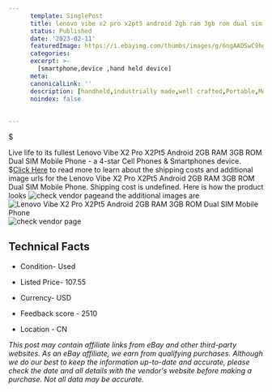 ```yaml
---
      template: SinglePost
      title: lenovo vibe x2 pro x2pt5 android 2gb ram 3gb rom dual sim mobile phone
      status: Published
      date: '2023-02-11'
      featuredImage: https://i.ebayimg.com/thumbs/images/g/6ngAAOSwC9hgrcXE/s-l225.jpg
      categories: 
      excerpt: >-
        [smartphone,device ,hand held device]
      meta:
      canonicalLink: ''
      description: [handheld,industrially made,well crafted,Portable,Mobile,Compact,Convenient,Lightweight,Maneuverable,Man-portable,Miniature,Carriable,Hand-held,Light,Holdable,Transportable,Mobile device,Pocket-sized,On-the-go,Wireless,Cordless,Compact size,Convenient size, smartphone,device ,hand held device]
      noindex: false
      
        
---
```

$

Live life to its fullest Lenovo Vibe X2 Pro X2Pt5 Android 2GB RAM 3GB ROM Dual SIM Mobile Phone - a 4-star Cell Phones & Smartphones device.
$[Click Here](https://www.ebay.com/itm/265758249074?hash=item3de06d1072%3Ag%3A6ngAAOSwC9hgrcXE&mkevt=1&mkcid=1&mkrid=711-53200-19255-0&campid=%253CePNCampaignId%253E&customid=%253CreferenceId%253E&toolid=10049) to read more to learn about the shipping costs and additional image urls for the Lenovo Vibe X2 Pro X2Pt5 Android 2GB RAM 3GB ROM Dual SIM Mobile Phone. Shipping cost is undefined. Here is how the product looks ![check vendor page](https://i.ebayimg.com/thumbs/images/g/6ngAAOSwC9hgrcXE/s-l225.jpg)and the additional images are![Lenovo Vibe X2 Pro X2Pt5 Android 2GB RAM 3GB ROM Dual SIM Mobile Phone](https://i.ebayimg.com/images/g/6ngAAOSwC9hgrcXE/s-l1200.jpg)![check vendor page](https://origin-galleryplus.ebayimg.com/ws/web/265758249074_2_0_1/225x225.jpg,https://origin-galleryplus.ebayimg.com/ws/web/265758249074_3_0_1/225x225.jpg,https://origin-galleryplus.ebayimg.com/ws/web/265758249074_4_0_1/225x225.jpg,https://origin-galleryplus.ebayimg.com/ws/web/265758249074_5_0_1/225x225.jpg,https://origin-galleryplus.ebayimg.com/ws/web/265758249074_6_0_1/225x225.jpg)



 ## Technical Facts 



     
      

 - Condition- Used 


      

 - Listed Price- 107.55 


      

 - Currency- USD 


      

 - Feedback score - 2510 


      

 - Location - CN 


      
      

 *_This post may contain affiliate links from eBay and other third-party websites. As an eBay affiliate, we earn from qualifying purchases. Although we do our best to keep the information up-to-date and accurate, please check the date and all details with the vendor's website before making a purchase. Not all data may be accurate._*






